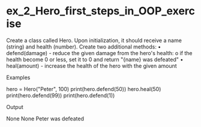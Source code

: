 # ex_2_Hero_first_steps_in_OOP_exercise

Create a class called Hero. Upon initialization, it should receive a name (string) and health (number). Create two additional methods:
•	defend(damage) - reduce the given damage from the hero's health:
o	if the health become 0 or less, set it to 0 and return "{name} was defeated"
•	heal(amount) - increase the health of the hero with the given amount

Examples

hero = Hero("Peter", 100)
print(hero.defend(50))
hero.heal(50)
print(hero.defend(99))
print(hero.defend(1))

Output

None
None
Peter was defeated
